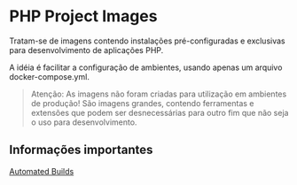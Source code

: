 # PHP Project Images

Tratam-se de imagens contendo instalações pré-configuradas e exclusivas para desenvolvimento de 
aplicações PHP. 

A idéia é facilitar a configuração de ambientes, usando apenas um arquivo docker-compose.yml.

> Atenção: As imagens não foram criadas para utilização em ambientes de produção! São imagens grandes,
contendo ferramentas e extensões que podem ser desnecessárias para outro fim que não seja o uso para
desenvolvimento. 

## Informações importantes

[Automated Builds](docs/automated-builds.md)